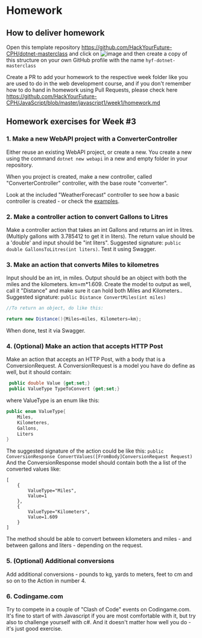 # Homework

## How to deliver homework 

Open this template repository  https://github.com/HackYourFuture-CPH/dotnet-masterclass and click on ![image](https://user-images.githubusercontent.com/6642037/115988976-3796da80-a5bc-11eb-9184-554a2218b2ae.png) and then create a copy of this structure on your own GitHub profile with the name ``hyf-dotnet-masterclass``

Create a PR to add your homework to the respective week folder like you are used to do in the web development course, and if you don't remember how to do hand in homework using Pull Requests, please check here https://github.com/HackYourFuture-CPH/JavaScript/blob/master/javascript1/week1/homework.md

## Homework exercises for Week #3

### 1. Make a new WebAPI project with a ConverterController
Either reuse an existing WebAPI project, or create a new.
You create a new using the command ```dotnet new webapi``` in a new and empty folder in your repository.

When you project is created, make a new controller, called "ConverterController" controller, with the base route "converter".

Look at the included "WeatherForecast" controller to see how a basic controller is created - or check the [examples](examples.md).


### 2. Make a controller action to convert Gallons to Litres
Make a controller action that takes an int Gallons and returns an int in litres. (Multiply gallons with 3.785412 to get it in liters).
The return value should be a 'double' and input should be "int liters".
Suggested signature: ```public double GallonsToLitres(int liters)```.
Test it using Swagger.


### 3. Make an action that converts Miles to kilometres
Input should be an int, in miles. Output should be an object with both the miles and the kilometers.
km=m*1.609.
Create the model to output as well, call it "Distance" and make sure it can hold both Miles and Kilometers..
Suggested signature: ```public Distance ConvertMiles(int miles)```


```csharp
//To return an object, do like this:

return new Distance(){Miles=miles, Kilometers=km};
```
When done, test it via Swagger.


### 4. (Optional) Make an action that accepts HTTP Post
Make an action that accepts an HTTP Post, with a body that is a ConversionRequest.
A ConversionRequest is a model you have do define as well, but it should contain: 
```csharp
 public double Value {get;set;}
 public ValueType TypeToConvert {get;set;}
````
where ValueType is an enum like this:

```csharp
public enum ValueType{
    Miles,
    Kilometeres,
    Gallons,
    Liters
}

```
The suggested signature of the action could be like this: ```public ConversionResponse ConvertValues([FromBody]ConversionRequest Request)```
And the ConversionResponse model should contain both the a list of the converted values like:
 ```
 [
     {
         ValueType="Miles",
         Value=1
     }, 
     {
         ValueType="Kilometers",
         Value=1.609
     }
 ]
 ```
 The method should be able to convert between kilometers and miles - and between gallons and liters - depending on the request.


### 5. (Optional) Additional conversions
Add additional conversions - pounds to kg, yards to meters, feet to cm and so on to the Action in number 4.

### 6. Codingame.com
Try to compete in a couple of "Clash of Code" events on Codingame.com. It's fine to start of with Javascript if you are most comfortable with it, but try also to challenge yourself with c#. And it doesn't matter how well you do - it's just good exercise.